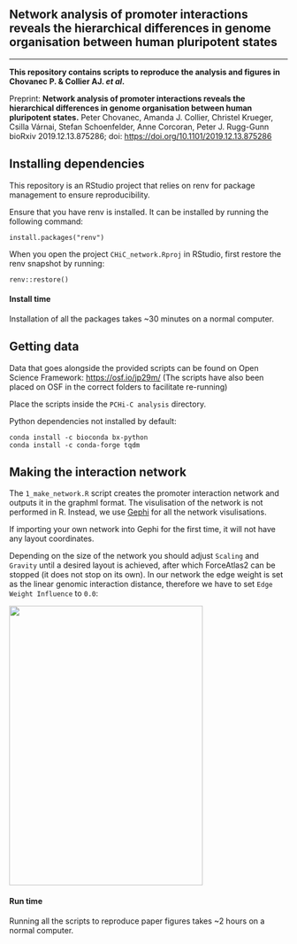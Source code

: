 ## Network analysis of promoter interactions reveals the hierarchical differences in genome organisation between human pluripotent states

___


**This repository contains scripts to reproduce the analysis and figures in Chovanec P. & Collier AJ. *et al*.**

Preprint:
**Network analysis of promoter interactions reveals the hierarchical differences in genome organisation between human pluripotent states.** Peter Chovanec, Amanda J. Collier, Christel Krueger, Csilla Várnai, Stefan Schoenfelder, Anne Corcoran, Peter J. Rugg-Gunn
bioRxiv 2019.12.13.875286; doi: https://doi.org/10.1101/2019.12.13.875286 

## Installing dependencies


This repository is an RStudio project that relies on renv for package management to ensure reproducibility.

Ensure that you have renv is installed. It can be installed by running the following command:

`install.packages("renv")`

When you open the project `CHiC_network.Rproj` in RStudio, first restore the renv snapshot by running:

`renv::restore()`

#### Install time

Installation of all the packages takes ~30 minutes on a normal computer.

## Getting data

Data that goes alongside the provided scripts can be found on Open Science Framework: https://osf.io/jp29m/  (The scripts have also been placed on OSF in the correct folders to facilitate re-running)

Place the scripts inside the `PCHi-C analysis` directory.


Python dependencies not installed by default:

`conda install -c bioconda bx-python`  
`conda install -c conda-forge tqdm`


## Making the interaction network

The `1_make_network.R` script creates the promoter interaction network and outputs it in the graphml format. The visulisation of the network is not performed in R. Instead, we use [Gephi](https://gephi.org/) for all the network visulisations.

If importing your own network into Gephi for the first time, it will not have any layout coordinates.

Depending on the size of the network you should adjust `Scaling` and `Gravity` until a desired layout is achieved, after which ForceAtlas2 can be stopped (it does not stop on its own). In our network the edge weight is set as the linear genomic interaction distance, therefore we have to set `Edge Weight Influence` to `0.0`:

<img src=images/gephi_layout.jpg width="350" height="505" />

#### Run time

Running all the scripts to reproduce paper figures takes ~2 hours on a normal computer.
